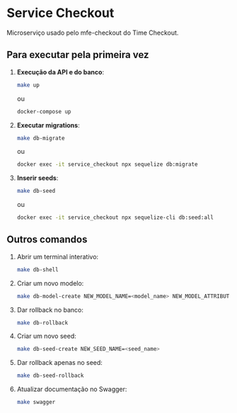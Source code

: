 # Service Checkout

Microserviço usado pelo mfe-checkout do Time Checkout.

## Para executar pela primeira vez
1. **Execução da API e do banco**:
    ```bash
    make up
    ```
    ou
    ```bash
    docker-compose up
    ```

2. **Executar migrations**:
    ```bash
    make db-migrate
    ```
    ou
    ```bash
    docker exec -it service_checkout npx sequelize db:migrate
    ```

3. **Inserir seeds**:
    ```bash
    make db-seed
    ```
    ou
    ```bash
    docker exec -it service_checkout npx sequelize-cli db:seed:all
    ```


## Outros comandos

1. Abrir um terminal interativo:
    ```bash
    make db-shell
    ```

2. Criar um novo modelo:
    ```bash
    make db-model-create NEW_MODEL_NAME=<model_name> NEW_MODEL_ATTRIBUTES=<att1=type,att2=type...>
    ```

3. Dar rollback no banco:
    ```bash
    make db-rollback
    ```

4. Criar um novo seed:
    ```bash
    make db-seed-create NEW_SEED_NAME=<seed_name>
    ```

5. Dar rollback apenas no seed:
    ```bash
    make db-seed-rollback
    ```

6. Atualizar documentação no Swagger:
    ```bash
    make swagger
    ```


